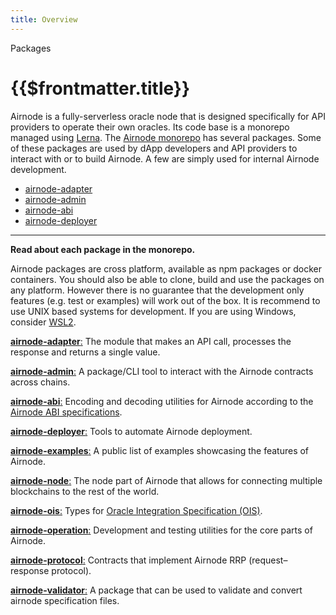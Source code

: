 ```yaml
---
title: Overview
---
```


<TitleSpan>Packages</TitleSpan>

# {{$frontmatter.title}}

<VersionWarning/>

Airnode is a fully-serverless oracle node that is designed specifically for API
providers to operate their own oracles. Its code base is a monorepo managed
using [Lerna](https://github.com/lerna/lerna). The
[Airnode monorepo](https://github.com/api3dao/airnode/tree/v0.5/packages) has
several packages. Some of these packages are used by dApp developers and API
providers to interact with or to build Airnode. A few are simply used for
internal Airnode development.

- [airnode-adapter](./adapter.md)
- [airnode-admin](./admin-cli.md)
- [airnode-abi](./airnode-abi.md)
- [airnode-deployer](./deployer.md)

---

**Read about each package in the monorepo.**

Airnode packages are cross platform, available as npm packages or docker
containers. You should also be able to clone, build and use the packages on any
platform. However there is no guarantee that the development only features (e.g.
test or examples) will work out of the box. It is recommend to use UNIX based
systems for development. If you are using Windows, consider
[WSL2](https://docs.microsoft.com/en-us/windows/wsl/install).

[**airnode-adapter**:](https://github.com/api3dao/airnode/tree/v0.5/packages/airnode-adapter)
The module that makes an API call, processes the response and returns a single
value.

[**airnode-admin**:](https://github.com/api3dao/airnode/tree/v0.5/packages/airnode-admin)
A package/CLI tool to interact with the Airnode contracts across chains.

[**airnode-abi**:](https://github.com/api3dao/airnode/tree/v0.5/packages/airnode-abi)
Encoding and decoding utilities for Airnode according to the
[Airnode ABI specifications](../specifications/airnode-abi-specifications.md).

[**airnode-deployer**:](https://github.com/api3dao/airnode/tree/v0.5/packages/airnode-deployer)
Tools to automate Airnode deployment.

[**airnode-examples**:](https://github.com/api3dao/airnode/tree/v0.5/packages/airnode-examples)
A public list of examples showcasing the features of Airnode.

[**airnode-node**:](https://github.com/api3dao/airnode/tree/v0.5/packages/airnode-node)
The node part of Airnode that allows for connecting multiple blockchains to the
rest of the world.

[**airnode-ois**:](https://github.com/api3dao/airnode/tree/v0.5/packages/airnode-ois)
Types for [Oracle Integration Specification (OIS)](/ois/v1.0.0/ois.md).

[**airnode-operation**:](https://github.com/api3dao/airnode/tree/v0.5/packages/airnode-operation)
Development and testing utilities for the core parts of Airnode.

[**airnode-protocol**:](https://github.com/api3dao/airnode/tree/v0.5/packages/airnode-protocol)
Contracts that implement Airnode RRP (request–response protocol).

[**airnode-validator**:](https://github.com/api3dao/airnode/tree/v0.5/packages/airnode-validator)
A package that can be used to validate and convert airnode specification files.
